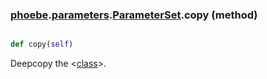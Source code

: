 ### [phoebe](phoebe.md).[parameters](phoebe.parameters.md).[ParameterSet](phoebe.parameters.ParameterSet.md).copy (method)


```py

def copy(self)

```



Deepcopy the &lt;[class](class.md)&gt;.

